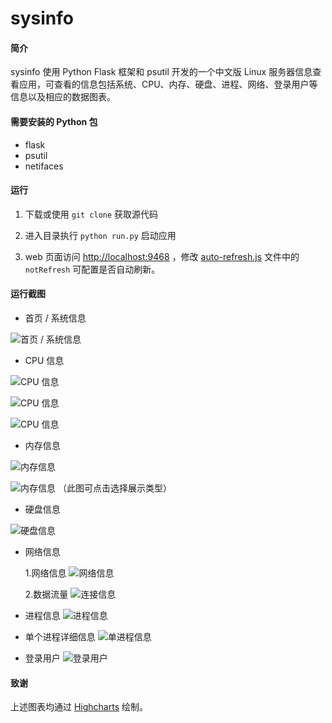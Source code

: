 # sysinfo

#### 简介

sysinfo 使用 Python Flask 框架和 psutil 开发的一个中文版 Linux 服务器信息查看应用，可查看的信息包括系统、CPU、内存、硬盘、进程、网络、登录用户等信息以及相应的数据图表。

#### 需要安装的 Python 包

- flask
- psutil
- netifaces

#### 运行

1. 下载或使用 `git clone` 获取源代码

2. 进入目录执行 `python run.py` 启动应用

3. web 页面访问 [http://localhost:9468](http://localhost:9468) ，修改 [auto-refresh.js](./static/js/auto-refresh.js) 文件中的 `notRefresh` 可配置是否自动刷新。

#### 运行截图

- 首页 / 系统信息

 ![首页 / 系统信息](./static/screenshots/systeminfo.png)

- CPU 信息

 ![CPU 信息](./static/screenshots/cpuinfo.png)

 ![CPU 信息](./static/screenshots/cpuline.png)

 ![CPU 信息](./static/screenshots/cpupie.png)

- 内存信息

 ![内存信息](./static/screenshots/memoryinfo.png)

 ![内存信息](./static/screenshots/memorycolumn.png)
 （此图可点击选择展示类型）
    
- 硬盘信息

 ![硬盘信息](./static/screenshots/diskinfo.png)
    
- 网络信息

    1.网络信息 ![网络信息](./static/screenshots/networkinfo.png)
    
    2.数据流量 ![连接信息](./static/screenshots/networktraffic.png)
    
- 进程信息 ![进程信息](./static/screenshots/processesinfo.png)

- 单个进程详细信息 ![单进程信息](./static/screenshots/processinfo.png)

- 登录用户 ![登录用户](./static/screenshots/users.png)

#### 致谢

上述图表均通过 [Highcharts](https://www.highcharts.com/) 绘制。
